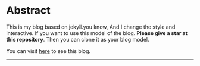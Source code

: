 # Abstract

This is my blog based on jekyll.you know, And I change the style and interactive. If you want to use this model of the blog. **Please give a star at this repository**. Then you can clone it as your blog model.

You can visit [here](http://roky.github.io) to see this blog.

---




